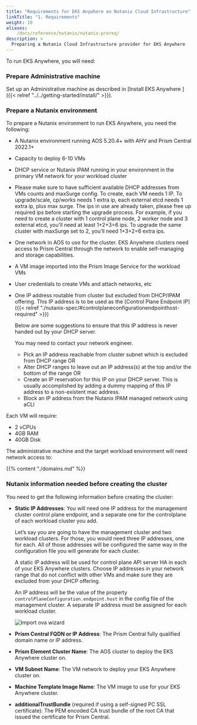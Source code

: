 ```yaml
---
title: "Requirements for EKS Anywhere on Nutanix Cloud Infrastructure"
linkTitle: "1. Requirements"
weight: 10
aliases:
    /docs/reference/nutanix/nutanix-prereq/
description: >
  Preparing a Nutanix Cloud Infrastructure provider for EKS Anywhere
---
```


To run EKS Anywhere, you will need:

### Prepare Administrative machine
Set up an Administrative machine as described in [Install EKS Anywhere ]({{< relref "../../getting-started/install/" >}}).

### Prepare a Nutanix environment
To prepare a Nutanix environment to run EKS Anywhere, you need the following:
* A Nutanix environment running AOS 5.20.4+ with AHV and Prism Central 2022.1+
* Capacity to deploy 6-10 VMs
* DHCP service or Nutanix IPAM running in your environment in the primary VM network for your workload cluster
* Please make sure to have sufficient available DHCP addresses from VMs counts and maxSurge config. To create, each VM needs 1 IP. To upgrade/scale, cp/works needs 1 extra ip, each external etcd needs 1 extra ip, plus max surge. The ips in use are already taken, please free up required ips before starting the upgrade process.
    For example, if you need to create a cluster with 1 control plane node, 2 worker node and 3 external etcd, you'll need at least 1+2+3=6 ips. To upgrade the same cluster with maxSurge set to 2, you'll need 1+3+2=6 extra ips.
* One network in AOS to use for the cluster. EKS Anywhere clusters need access to Prism Central through the network to enable self-managing and storage capabilities.
* A VM image imported into the Prism Image Service for the workload VMs
* User credentials to create VMs and attach networks, etc
* One IP address routable from cluster but excluded from DHCP/IPAM offering. 
  This IP address is to be used as the [Control Plane Endpoint IP]({{< relref "./nutanix-spec/#controlplaneconfigurationendpointhost-required" >}})

  Below are some suggestions to ensure that this IP address is never handed out by your DHCP server. 
 
  You may need to contact your network engineer.
      
   *  Pick an IP address reachable from cluster subnet which is excluded from DHCP range OR
   *  Alter DHCP ranges to leave out an IP address(s) at the top and/or the bottom of the range OR
   *  Create an IP reservation for this IP on your DHCP server. This is usually accomplished by adding 
a dummy mapping of this IP address to a non-existent mac address.
   *  Block an IP address from the Nutanix IPAM managed network using aCLI


Each VM will require:

* 2 vCPUs
* 4GB RAM
* 40GB Disk

The administrative machine and the target workload environment will need network access to:

{{% content "./domains.md" %}}


### Nutanix information needed before creating the cluster
You need to get the following information before creating the cluster:

* **Static IP Addresses**: 
You will need one IP address for the management cluster control plane endpoint, and a separate one for the controlplane of each workload cluster you add. 

  Let’s say you are going to have the management cluster and two workload clusters.
For those, you would need three IP addresses, one for each.
All of those addresses will be configured the same way in the configuration file you will generate for each cluster.

  A static IP address will be used for control plane API server HA in each of your EKS Anywhere clusters.
Choose IP addresses in your network range that do not conflict with other VMs and make sure they are excluded from your DHCP offering.

  An IP address will be the value of the property `controlPlaneConfiguration.endpoint.host` in the config file of the management cluster.
A separate IP address must be assigned for each workload cluster.

  ![Import ova wizard](/images/ip.png) 

* **Prism Central FQDN or IP Address**: The Prism Central fully qualified domain name or IP address.

* **Prism Element Cluster Name**: The AOS cluster to deploy the EKS Anywhere cluster on.

* **VM Subnet Name**: The VM network to deploy your EKS Anywhere cluster on.

* **Machine Template Image Name**: The VM image to use for your EKS Anywhere cluster.

* **additionalTrustBundle** (required if using a self-signed PC SSL certificate): The PEM encoded CA trust bundle of the root CA that issued the certificate for Prism Central.




